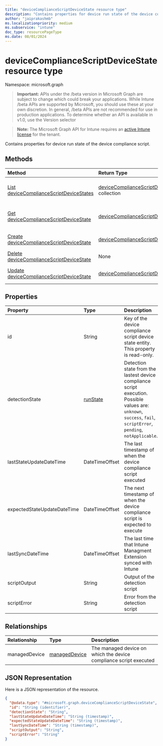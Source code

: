 ```yaml
---
title: "deviceComplianceScriptDeviceState resource type"
description: "Contains properties for device run state of the device compliance script."
author: "jaiprakashmb"
ms.localizationpriority: medium
ms.subservice: "intune"
doc_type: resourcePageType
ms.date: 08/01/2024
---
```


# deviceComplianceScriptDeviceState resource type

Namespace: microsoft.graph

> **Important:** APIs under the /beta version in Microsoft Graph are subject to change which could break your applications. While Intune /beta APIs are supported by Microsoft, you should use these at your own discretion. In general, /beta APIs are not recommended for use in production applications. To determine whether an API is available in v1.0, use the Version selector

> **Note:** The Microsoft Graph API for Intune requires an [active Intune license](https://go.microsoft.com/fwlink/?linkid=839381) for the tenant.

Contains properties for device run state of the device compliance script.

## Methods
|Method|Return Type|Description|
|:---|:---|:---|
|[List deviceComplianceScriptDeviceStates](../api/intune-devices-devicecompliancescriptdevicestate-list.md)|[deviceComplianceScriptDeviceState](../resources/intune-devices-devicecompliancescriptdevicestate.md) collection|List properties and relationships of the [deviceComplianceScriptDeviceState](../resources/intune-devices-devicecompliancescriptdevicestate.md) objects.|
|[Get deviceComplianceScriptDeviceState](../api/intune-devices-devicecompliancescriptdevicestate-get.md)|[deviceComplianceScriptDeviceState](../resources/intune-devices-devicecompliancescriptdevicestate.md)|Read properties and relationships of the [deviceComplianceScriptDeviceState](../resources/intune-devices-devicecompliancescriptdevicestate.md) object.|
|[Create deviceComplianceScriptDeviceState](../api/intune-devices-devicecompliancescriptdevicestate-create.md)|[deviceComplianceScriptDeviceState](../resources/intune-devices-devicecompliancescriptdevicestate.md)|Create a new [deviceComplianceScriptDeviceState](../resources/intune-devices-devicecompliancescriptdevicestate.md) object.|
|[Delete deviceComplianceScriptDeviceState](../api/intune-devices-devicecompliancescriptdevicestate-delete.md)|None|Deletes a [deviceComplianceScriptDeviceState](../resources/intune-devices-devicecompliancescriptdevicestate.md).|
|[Update deviceComplianceScriptDeviceState](../api/intune-devices-devicecompliancescriptdevicestate-update.md)|[deviceComplianceScriptDeviceState](../resources/intune-devices-devicecompliancescriptdevicestate.md)|Update the properties of a [deviceComplianceScriptDeviceState](../resources/intune-devices-devicecompliancescriptdevicestate.md) object.|

## Properties
|Property|Type|Description|
|:---|:---|:---|
|id|String|Key of the device compliance script device state entity. This property is read-only.|
|detectionState|[runState](../resources/intune-shared-runstate.md)|Detection state from the lastest device compliance script execution. Possible values are: `unknown`, `success`, `fail`, `scriptError`, `pending`, `notApplicable`.|
|lastStateUpdateDateTime|DateTimeOffset|The last timestamp of when the device compliance script executed|
|expectedStateUpdateDateTime|DateTimeOffset|The next timestamp of when the device compliance script is expected to execute|
|lastSyncDateTime|DateTimeOffset|The last time that Intune Managment Extension synced with Intune|
|scriptOutput|String|Output of the detection script|
|scriptError|String|Error from the detection script|

## Relationships
|Relationship|Type|Description|
|:---|:---|:---|
|managedDevice|[managedDevice](../resources/intune-devices-manageddevice.md)|The managed device on which the device compliance script executed|

## JSON Representation
Here is a JSON representation of the resource.
<!-- {
  "blockType": "resource",
  "keyProperty": "id",
  "@odata.type": "microsoft.graph.deviceComplianceScriptDeviceState"
}
-->
``` json
{
  "@odata.type": "#microsoft.graph.deviceComplianceScriptDeviceState",
  "id": "String (identifier)",
  "detectionState": "String",
  "lastStateUpdateDateTime": "String (timestamp)",
  "expectedStateUpdateDateTime": "String (timestamp)",
  "lastSyncDateTime": "String (timestamp)",
  "scriptOutput": "String",
  "scriptError": "String"
}
```